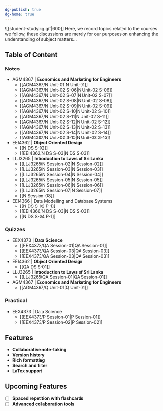 ```yaml
---
dg-publish: true
dg-home: true
---
```

![[student-studying.gif|600]]
Here, we record topics related to the courses we follow, these discussions are merely for our purposes on enhancing the understanding of subject matters...

## Table of Content

### Notes
- AGM4367 | **Economics and Marketing for Engineers**
	- [[AGM4367/N Unit-01|N Unit-01]]
	- [[AGM4367/N Unit-02 S-06|N Unit-02 S-06]]
	- [[AGM4367/N Unit-02 S-07|N Unit-02 S-07]]
	- [[AGM4367/N Unit-02 S-08|N Unit-02 S-08]]
	- [[AGM4367/N Unit-02 S-09|N Unit-02 S-09]]
	- [[AGM4367/N Unit-02 S-10|N Unit-02 S-10]]
	- [[AGM4367/N Unit-02 S-11|N Unit-02 S-11]]
	- [[AGM4367/N Unit-02 S-12|N Unit-02 S-12]]
	- [[AGM4367/N Unit-02 S-13|N Unit-02 S-13]]
	- [[AGM4367/N Unit-02 S-14|N Unit-02 S-14]]
	- [[AGM4367/N Unit-02 S-15|N Unit-02 S-15]]
- EEI4362 | **Object Oriented Design**
	- [[N DS S-02]]
	- [[EEI4362/N DS S-03|N DS S-03]]
- LLJ3265 | **Introduction to Laws of Sri Lanka**
	- [[LLJ3265/N Session-02|N Session-02]]
	- [[LLJ3265/N Session-03|N Session-03]]
	- [[LLJ3265/N Session-04|N Session-04]]
	- [[LLJ3265/N Session-05|N Session-05]]
	- [[LLJ3265/N Session-06|N Session-06]]
	- [[LLJ3265/N Session-07|N Session-07]]
	- [[N Session-08]]
- EEI4366 | Data Modelling and Database Systems
	- [[N DS S-02 P-1]]
	- [[EEI4366/N DS S-03|N DS S-03]]
	- [[N DS S-04 P-1]]
### Quizzes
- EEX4373 | **Data Science**
	- [[EEX4373/QA Session-01|QA Session-01]]
	- [[EEX4373/QA Session-03|QA Session-03]]
	- [[EEX4373/QA Session-03|QA Session-03]]
- EEI4362 | **Object Oriented Design**
	- [[QA DS S-01]]
- LLJ3265 | **Introduction to Laws of Sri Lanka**
	- [[LLJ3265/QA Session-01|QA Session-01]]
- AGM4367 | **Economics and Marketing for Engineers**
	- [[AGM4367/Q Unit-01|Q Unit-01]]

### Practical
- EEX4373 | Data Science
	- [[EEX4373/P Session-01|P Session-01]]
	- [[EEX4373/P Session-02|P Session-02]]

## Features
- **Collaborative note-taking**
- **Version history**
- **Rich formatting**
- **Search and filter**
- **LaTex support**

## Upcoming Features
 - [ ] **Spaced repetition with flashcards**
 - [ ] **Advanced collaboration tools**
